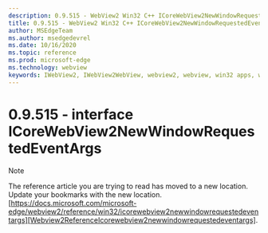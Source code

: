 ```yaml
---
description: 0.9.515 - WebView2 Win32 C++ ICoreWebView2NewWindowRequestedEventArgs
title: 0.9.515 - WebView2 Win32 C++ ICoreWebView2NewWindowRequestedEventArgs
author: MSEdgeTeam
ms.author: msedgedevrel
ms.date: 10/16/2020
ms.topic: reference
ms.prod: microsoft-edge
ms.technology: webview
keywords: IWebView2, IWebView2WebView, webview2, webview, win32 apps, win32, edge, ICoreWebView2, ICoreWebView2Controller, browser control, edge html
---
```


# 0.9.515 - interface ICoreWebView2NewWindowRequestedEventArgs 

> [!NOTE]
> The reference article you are trying to read has moved to a new location.  
> Update your bookmarks with the new location.  
> [https://docs.microsoft.com/microsoft-edge/webview2/reference/win32/icorewebview2newwindowrequestedeventargs][Webview2ReferenceIcorewebview2newwindowrequestedeventargs].  

[Webview2ReferenceIcorewebview2newwindowrequestedeventargs]: /microsoft-edge/webview2/reference/win32/icorewebview2newwindowrequestedeventargs "interface ICoreWebView2NewWindowRequestedEventArgs | Microsoft Docs"
